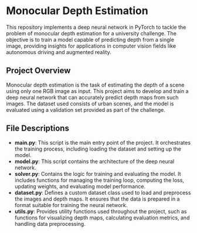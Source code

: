 # Monocular Depth Estimation

This repository implements a deep neural network in PyTorch to tackle the problem of monocular depth estimation for a university challenge. The objective is to train a model capable of predicting depth from a single image, providing insights for applications in computer vision fields like autonomous driving and augmented reality.

## Project Overview

Monocular depth estimation is the task of estimating the depth of a scene using only one RGB image as input. This project aims to develop and train a deep neural network that can accurately predict depth maps from such images. The dataset used consists of urban scenes, and the model is evaluated using a validation set provided as part of the challenge.

## File Descriptions

- **main.py**: This script is the main entry point of the project. It orchestrates the training process, including loading the dataset and setting up the model.
- **model.py**: This script contains the architecture of the deep neural network. 
- **solver.py**: Contains the logic for training and evaluating the model. It includes functions for managing the training loop, computing the loss, updating weights, and evaluating model performance.
- **dataset.py**: Defines a custom dataset class used to load and preprocess the images and depth maps. It ensures that the data is prepared in a format suitable for training the neural network.
- **utils.py**: Provides utility functions used throughout the project, such as functions for visualizing depth maps, calculating evaluation metrics, and handling data preprocessing.

